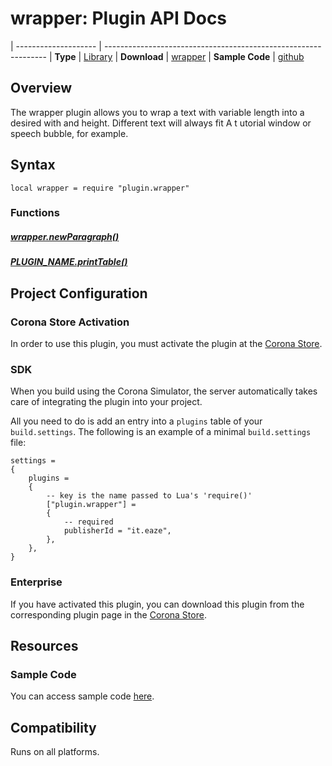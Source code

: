 
# wrapper: Plugin API Docs

| -------------------- | ---------------------------------------------------------------
| __Type__             | [Library](http://docs.coronalabs.com/api/type/Library.html)
| __Download__         | [wrapper](http://store.coronalabs.com/plugin/wrapper)
| __Sample Code__      | [github](http://store.coronalabs.com/plugin/wrapper)

## Overview

The wrapper plugin allows you to wrap a text with variable length into a desired with and height. Different text will always fit A t utorial window or speech bubble, for example.


## Syntax

	local wrapper = require "plugin.wrapper"

### Functions

##### [wrapper.newParagraph()](newParagraph.markdown)

##### [PLUGIN_NAME.printTable()](printTable.markdown)



## Project Configuration

### Corona Store Activation

In order to use this plugin, you must activate the plugin at the [Corona Store](http://store.coronalabs.com/plugin/wrapper).


### SDK

When you build using the Corona Simulator, the server automatically takes care of integrating the plugin into your project. 

All you need to do is add an entry into a `plugins` table of your `build.settings`. The following is an example of a minimal `build.settings` file:

``````
settings =
{
	plugins =
	{
		-- key is the name passed to Lua's 'require()'
		["plugin.wrapper"] =
		{
			-- required
			publisherId = "it.eaze",
		},
	},		
}
``````

### Enterprise

If you have activated this plugin, you can download this plugin from the corresponding plugin page in the [Corona Store](http://store.coronalabs.com/plugin/wrapper).



## Resources

### Sample Code

You can access sample code [here](SAMPLE_CODE_URL).




## Compatibility

Runs on all platforms.
